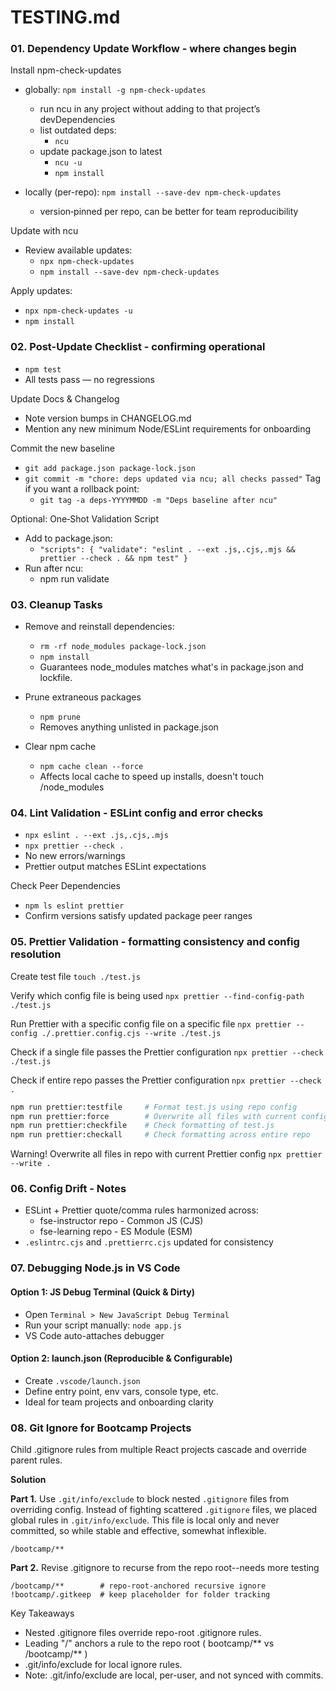 # TESTING.md

### 01. Dependency Update Workflow - where changes begin

Install npm-check-updates

- globally: `npm install -g npm-check-updates`
  - run ncu in any project without adding to that project’s devDependencies
  - list outdated deps:
    - `ncu`
  - update package.json to latest
    - `ncu -u`
    - `npm install`

- locally (per-repo): `npm install --save-dev npm-check-updates`
  - version‑pinned per repo, can be better for team reproducibility

Update with ncu

- Review available updates:
  - `npx npm-check-updates`
  - `npm install --save-dev npm-check-updates`

Apply updates:

- `npx npm-check-updates -u`
- `npm install`

### 02. Post-Update Checklist - confirming operational

- `npm test`
- All tests pass — no regressions

Update Docs & Changelog

- Note version bumps in CHANGELOG.md
- Mention any new minimum Node/ESLint requirements for onboarding

Commit the new baseline

- `git add package.json package-lock.json`
- `git commit -m "chore: deps updated via ncu; all checks passed"`
  Tag if you want a rollback point:
  - `git tag -a deps-YYYYMMDD -m "Deps baseline after ncu"`

Optional: One‑Shot Validation Script

- Add to package.json:
  - `"scripts": {
"validate": "eslint . --ext .js,.cjs,.mjs && prettier --check . && npm test"
}`
- Run after ncu:
  - npm run validate

### 03. Cleanup Tasks

- Remove and reinstall dependencies:
  - `rm -rf node_modules package-lock.json`
  - `npm install`
  - Guarantees node_modules matches what's in package.json and lockfile.

- Prune extraneous packages
  - `npm prune`
  - Removes anything unlisted in package.json

- Clear npm cache
  - `npm cache clean --force`
  - Affects local cache to speed up installs, doesn't touch /node_modules

### 04. Lint Validation - ESLint config and error checks

- `npx eslint . --ext .js,.cjs,.mjs`
- `npx prettier --check .`
- No new errors/warnings
- Prettier output matches ESLint expectations

Check Peer Dependencies

- `npm ls eslint prettier`
- Confirm versions satisfy updated package peer ranges

### 05. Prettier Validation - formatting consistency and config resolution

Create test file
`touch ./test.js`

Verify which config file is being used
`npx prettier --find-config-path ./test.js`

Run Prettier with a specific config file on a specific file
`npx prettier --config ./.prettier.config.cjs --write ./test.js`

Check if a single file passes the Prettier configuration
`npx prettier --check ./test.js`

Check if entire repo passes the Prettier configuration
`npx prettier --check .`

```sh
npm run prettier:testfile     # Format test.js using repo config
npm run prettier:force        # Overwrite all files with current config
npm run prettier:checkfile    # Check formatting of test.js
npm run prettier:checkall     # Check formatting across entire repo

```

Warning! Overwrite all files in repo with current Prettier config
`npx prettier --write .`

### 06. Config Drift - Notes

- ESLint + Prettier quote/comma rules harmonized across:
  - fse-instructor repo - Common JS (CJS)
  - fse-learning repo - ES Module (ESM)
- `.eslintrc.cjs` and `.prettierrc.cjs` updated for consistency

### 07. Debugging Node.js in VS Code

#### Option 1: JS Debug Terminal (Quick & Dirty)

- Open `Terminal > New JavaScript Debug Terminal`
- Run your script manually: `node app.js`
- VS Code auto-attaches debugger

#### Option 2: launch.json (Reproducible & Configurable)

- Create `.vscode/launch.json`
- Define entry point, env vars, console type, etc.
- Ideal for team projects and onboarding clarity

### 08. Git Ignore for Bootcamp Projects

Child .gitignore rules from multiple React projects cascade and override parent rules.

**Solution**

**Part 1.** Use `.git/info/exclude` to block nested `.gitignore` files from overriding config.
Instead of fighting scattered `.gitignore` files, we placed global rules in `.git/info/exclude`.
This file is local only and never committed, so while stable and effective, somewhat inflexible.

```
/bootcamp/**
```

**Part 2.** Revise .gitignore to recurse from the repo root--needs more testing

```gitignore
/bootcamp/**        # repo-root-anchored recursive ignore
!bootcamp/.gitkeep  # keep placeholder for folder tracking
```

Key Takeaways

- Nested .gitignore files override repo-root .gitignore rules.
- Leading "/" anchors a rule to the repo root ( bootcamp/** vs /bootcamp/** )
- .git/info/exclude for local ignore rules.
- Note: .git/info/exclude are local, per-user, and not synced with commits.
